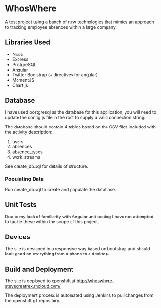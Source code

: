 # WhosWhere
A test project using a bunch of new technologies that mimics an approach to tracking employee absences within a large company.

## Libraries Used
 * Node
 * Express
 * PostgreSQL
 * Angular
 * Twitter Bootstrap (+ directives for angular)
 * MomentJS
 * Chart.js

## Database
I have used postgresql as the database for this application; you will need to update the config.js file in the root to supply a valid connection string.

The database should contain 4 tables based on the CSV files included with the activity description:

 1. users
 2. absences
 3. absence_types
 4. work_streams

See create_db.sql for details of structure.

### Populating Data
Run create_db.sql to create and populate the database.

## Unit Tests
Due to my lack of familiarity with Angular unit testing I have not attempted to tackle these within the scope of this project.

## Devices
The site is designed in a responsive way based on bootstrap and should look good on everything from a phone to a desktop.

## Build and Deployment
The site is deployed to openshift at http://whoswhere-stevegreatrex.rhcloud.com/

The deployment process is automated using Jenkins to pull changes from the openshift git repository.

